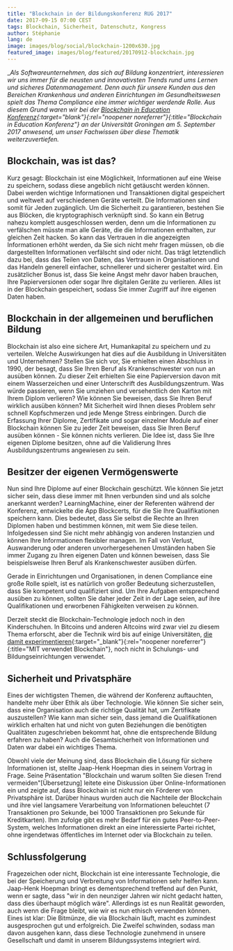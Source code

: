 ```yaml
---
title: "Blockchain in der Bildungskonferenz RUG 2017"
date: 2017-09-15 07:00 CEST
tags: Blockchain, Sicherheit, Datenschutz, Kongress
author: Stéphanie
lang: de
image: images/blog/social/blockchain-1200x630.jpg
featured_image: images/blog/featured/20170912-blockchain.jpg
---
```


__Als Softwareunternehmen, das sich auf Bildung konzentriert, interessieren wir uns immer für die neusten und innovativsten Trends rund ums Lernen und sicheres Datenmanagement. Denn auch für unsere Kunden aus den Bereichen Krankenhaus und anderen Einrichtungen im Gesundheitswesen spielt das Thema Compliance eine immer wichtiger werdende Rolle.  Aus diesem Grund waren wir bei der [Blockchain in Education Konferenz](https://www.bcined2017.nl/){:target="_blank"}{:rel="noopener noreferrer"}{:title="Blockchain in Education Konferenz"} an der Universität Groningen am 5. September 2017 anwesend, um unser Fachwissen über diese Thematik weiterzuvertiefen.__

## Blockchain, was ist das?

Kurz gesagt: Blockchain ist eine Möglichkeit, Informationen auf eine Weise zu speichern, sodass diese angeblich nicht getäuscht werden können. Dabei werden wichtige Informationen und Transaktionen digital gespeichert und weltweit auf verschiedenen Geräte verteilt. Die Informationen sind somit für Jeden zugänglich. Um die Sicherheit zu garantieren, bestehen Sie aus Blöcken, die kryptographisch verknüpft sind. So kann ein Betrug nahezu komplett ausgeschlossen werden, denn um die Informationen zu verfälschen müsste man alle Geräte, die die Informationen enthalten, zur gleichen Zeit hacken. So kann das Vertrauen in die angezeigten Informationen erhöht werden, da Sie sich nicht mehr fragen müssen, ob die dargestellten Informationen verfälscht sind oder nicht. Das trägt letztendlich dazu bei, dass das Teilen von Daten, das Vertrauen in Organisationen und das Handeln generell einfacher, schnellerer und sicherer gestaltet wird. Ein zusätzlicher Bonus ist, dass Sie keine Angst mehr davor haben brauchen, Ihre Papierversionen oder sogar Ihre digitalen Geräte zu verlieren. Alles ist in der Blockchain gespeichert, sodass Sie immer Zugriff auf ihre eigenen Daten haben.

## Blockchain in der allgemeinen und beruflichen Bildung

Blockchain ist also eine sichere Art, Humankapital zu speichern und zu verteilen. Welche Auswirkungen hat dies auf die Ausbildung in Universitäten und Unternehmen? Stellen Sie sich vor, Sie erhielten einen Abschluss in 1990, der besagt, dass Sie Ihren Beruf als Krankenschwester von nun an ausüben können. Zu dieser Zeit erhielten Sie eine Papierversion davon mit einem Wasserzeichen und einer Unterschrift des Ausbildungszentrum. Was würde passieren, wenn Sie umziehen und versehentlich den Karton mit Ihrem Diplom verlieren? Wie können Sie beweisen, dass Sie Ihren Beruf wirklich ausüben können? Mit Sicherheit wird Ihnen dieses Problem sehr schnell Kopfschmerzen und jede Menge Stress einbringen. Durch die Erfassung Ihrer Diplome, Zertifikate und sogar einzelner Module auf einer Blockchain können Sie zu jeder Zeit beweisen, dass Sie Ihren Beruf ausüben können - Sie können nichts verlieren. Die Idee ist, dass Sie Ihre eigenen Diplome besitzen, ohne auf die Validierung Ihres Ausbildungszentrums angewiesen zu sein.

## Besitzer der eigenen Vermögenswerte

Nun sind Ihre Diplome auf einer Blockchain geschützt. Wie können Sie jetzt sicher sein, dass diese immer mit Ihnen verbunden sind und als solche anerkannt werden? LearningMachine, einer der Referenten während der Konferenz, entwickelte die App Blockcerts, für die Sie Ihre Qualifikationen speichern kann. Dies bedeutet, dass Sie selbst die Rechte an Ihren Diplomen haben und bestimmen können, mit wem Sie diese teilen. Infolgedessen sind Sie nicht mehr abhängig von anderen Instanzien und können Ihre Informationen flexibler managen. Im Fall von Verlust, Auswanderung oder anderen unvorhergesehenen Umständen haben Sie immer Zugang zu Ihren eigenen Daten und können beweisen, dass Sie beispielsweise Ihren Beruf als Krankenschwester ausüben dürfen.

Gerade in Einrichtungen und Organisationen, in denen Compliance eine große Rolle spielt, ist es natürlich von großer Bedeutung sicherzustellen, dass Sie kompetent und qualifiziert sind. Um Ihre Aufgaben entsprechend ausüben zu können, sollten Sie daher jeder Zeit in der Lage seien, auf ihre Qualifikationen und erworbenen Fähigkeiten verweisen zu können.

Derzeit steckt die Blockchain-Technologie jedoch noch in den Kinderschuhen. In Bitcoins und anderen Altcoins wird zwar viel zu diesem Thema erforscht, aber die Technik wird bis auf einige Universitäten, [die damit experimentieren](http://certificates-bootcamp.mit.edu/){:target="_blank"}{:rel="noopener noreferrer"}{:title="MIT verwendet Blockchain"}, noch nicht in Schulungs- und Bildungseinrichtungen verwendet.

## Sicherheit und Privatsphäre

Eines der wichtigsten Themen, die während der Konferenz auftauchten, handelte mehr über Ethik als über Technologie. Wie können Sie sicher sein, dass eine Organisation auch die richtige Qualität hat, um Zertifikate auszustellen? Wie kann man sicher sein, dass jemand die Qualifikationen wirklich erhalten hat und nicht von guten Beziehungen die benötigten Qualitäten zugeschrieben bekommt hat, ohne die entsprechende Bildung erfahren zu haben? Auch die Gesamtsicherheit von Informationen und Daten war dabei ein wichtiges Thema.

Obwohl viele der Meinung sind, dass Blockchain die Lösung für sichere Informationen ist, stellte Jaap-Henk Hoepman dies in seinem Vortrag in Frage. Seine Präsentation "Blockchain und warum sollten Sie diesen Trend vermeiden"[Übersetzung] leitete eine Diskussion über Online-Informationen ein und zeigte auf, dass Blockchain ist nicht nur ein Förderer von Privatsphäre ist. Darüber hinaus wurden auch die Nachteile der Blockchain und ihre viel langsamere Verarbeitung von Informationen beleuchtet (7 Transaktionen pro Sekunde, bei 1000 Transaktionen pro Sekunde für Kreditkarten). Ihm zufolge gibt es mehr Bedarf für ein gutes Peer-to-Peer-System, welches Informationen direkt an eine interessierte Partei richtet, ohne irgendetwas öffentliches im Internet oder via Blockchain zu teilen.

## Schlussfolgerung

Fragezeichen oder nicht, Blockchain ist eine interessante Technologie, die bei der Speicherung und Verbreitung von Informationen sehr helfen kann. Jaap-Henk Hoepman bringt es dementsprechend treffend auf den Punkt, wenn er sagte, dass "wir in den neunziger Jahren wir nicht gedacht hatten, dass dies überhaupt möglich wäre". Allerdings ist es nun Realität geworden, auch wenn die Frage bleibt, wie wir es nun ethisch verwenden können. Eines ist klar: Die Bitmünze, die via Blockchain läuft, macht es zumindest ausgesprochen gut und erfolgreich. Die Zweifel schwinden, sodass man davon ausgehen kann, dass diese Technologie zunehmend in unsere Gesellschaft und damit in unserem Bildungssystems integriert wird.
